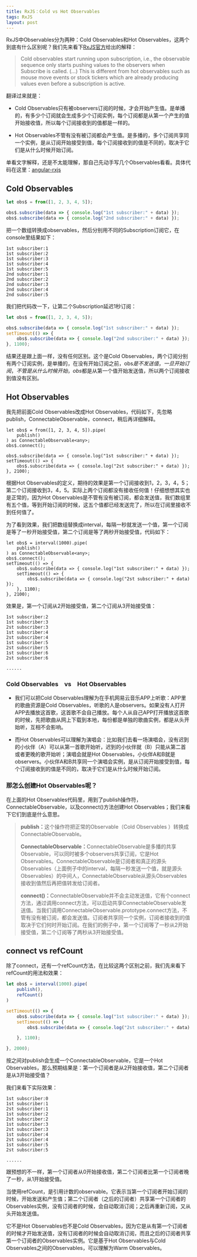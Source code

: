 ```yaml
---
title: RxJS：Cold vs Hot Observables
tags: RxJS
layout: post
---
```


RxJS中Observables分为两种：Cold Observables和Hot Observables，这两个到底有什么区别呢？我们先来看下[RxJS官方](https://github.com/Reactive-Extensions/RxJS/blob/master/doc/gettingstarted/creating.md#cold-vs-hot-observables)给出的解释：
<blockquote>
<p>
Cold observables start running upon subscription, i.e., the observable sequence only starts pushing values to the observers when Subscribe is called. (…) This is different from hot observables such as mouse move events or stock tickers which are already producing values even before a subscription is active.
</p>
</blockquote>

翻译过来就是：
- Cold Observables只有被observers订阅的时候，才会开始产生值。是单播的，有多少个订阅就会生成多少个订阅实例，每个订阅都是从第一个产生的值开始接收值，所以每个订阅接收到的值都是一样的。

- Hot Observables不管有没有被订阅都会产生值。是多播的，多个订阅共享同一个实例，是从订阅开始接受到值，每个订阅接收到的值是不同的，取决于它们是从什么时候开始订阅。

单看文字解释，还是不太能理解，那自己先动手写几个Observables看看。具体代码在这里：[angular-rxjs](https://github.com/LiMeii/angular-rxjs/tree/master/src/app/modules/rxjs-cold-hot)

## Cold Observables

```ts
let obs$ = from([1, 2, 3, 4, 5]);

obs$.subscribe(data => { console.log("1st subscriber:" + data) });
obs$.subscribe(data => { console.log("2nd subscriber:" + data) });
```
把一个数组转换成observables，然后分别用不同的Subscription订阅它，在console里结果如下：

```
1st subscriber:1
1st subscriber:2
1st subscriber:3
1st subscriber:4
1st subscriber:5
2nd subscriber:1
2nd subscriber:2
2nd subscriber:3
2nd subscriber:4
2nd subscriber:5
```
我们把代码改一下，让第二个Subscription延迟1秒订阅：

```ts
let obs$ = from([1, 2, 3, 4, 5]);

obs$.subscribe(data => { console.log("1st subscriber:" + data) });
setTimeout(() => {
    obs$.subscribe(data => { console.log("2nd subscriber:" + data) });
}, 1100);
```
结果还是跟上面一样，没有任何区别。这个是Cold Observables，两个订阅分别有两个订阅实例，是单播的，在没有开始订阅之前，obs$是不发送值，一旦开始订阅，不管是从什么时候开始，obs$都是从第一个值开始发送值，所以两个订阅接收到值没有区别。


## Hot Observables

我先把前面Cold Observables改成Hot Observables，代码如下，先忽略publish，ConnectableObservable，connect，稍后再详细解释。

```
let obs$ = from([1, 2, 3, 4, 5]).pipe(
    publish()
) as ConnectableObservable<any>;
obs$.connect();

obs$.subscribe(data => { console.log("1st subscriber:" + data) });
setTimeout(() => {
    obs$.subscribe(data => { console.log("2st subscriber:" + data) });
}, 2100);
```
根据Hot Observables的定义，期待的效果是第一个订阅接收到1，2，3，4，5；第二个订阅接收到3，4，5。实际上两个订阅都没有接收任何值！仔细想想其实也是正常的，因为Hot Observables是不管有没有被订阅，都会发送值，我们数组里有五个值，等到开始订阅的时候，这五个值都已经发送完了，所以在订阅里接收不到任何值了。


为了看到效果，我们把数组替换成interval，每隔一秒就发送一个值，第一个订阅是等了一秒开始接受值，第二个订阅是等了两秒开始接受值，代码如下：

```
let obs$ = interval(1000).pipe(
    publish()
) as ConnectableObservable<any>;
obs$.connect();
setTimeout(() => {
    obs$.subscribe(data => { console.log("1st subscriber:" + data) });
    setTimeout(() => {
        obs$.subscribe(data => { console.log("2st subscriber:" + data) });
    }, 1100);
}, 2100);
```

效果是，第一个订阅从2开始接受值，第二个订阅从3开始接受值：

```
1st subscriber:2
1st subscriber:3
2st subscriber:3
1st subscriber:4
2st subscriber:4
1st subscriber:5
2st subscriber:5
1st subscriber:6
2st subscriber:6

......
```

### Cold Observables　vs　Hot Observables

- 我们可以把Cold Observables理解为在手机网易云音乐APP上听歌：APP里的歌曲资源是Cold Observables，听歌的人是observers。如果没有人打开APP去播放这首歌，这首歌不会自己播放。每个人从自己APP打开播放这首歌的时候，先把歌曲从网上下载到本地，每份都是单独的歌曲实例，都是从头开始听，互相不会影响。

- 而Hot Observables可以理解为演唱会：比如我们去看一场演唱会，没有迟到的小伙伴（A）可以从第一首歌开始听，迟到的小伙伴就（B）只能从第二首或者更晚的歌开始听；演唱会就是Hot Observables，小伙伴A和B就是observers。小伙伴A和B共享同一个演唱会实例，是从订阅开始接受到值，每个订阅接收到的值是不同的，取决于它们是从什么时候开始订阅。

### 那怎么创建Hot Observables呢？

在上面的Hot Observables代码里，用到了publish操作符，ConnectableObservable，以及connect()方法创建Hot Observables；我们来看下它们到底是什么意思。

<blockquote>
<p>
<strong>publish：</strong>这个操作符把正常的Observable（Cold Observables ）转换成ConnectableObservable。
</p>

<p>
<strong>ConnectableObservable：</strong>ConnectableObservable是多播的共享Observable，可以同时被多个observers共享订阅，它是Hot Observables。ConnectableObservable是订阅者和真正的源头Observables（上面例子中的interval，每隔一秒发送一个值，就是源头Observables）的中间人，ConnectableObservable从源头Observables接收到值然后再把值转发给订阅者。
</p>

<p>
<strong>connect()：</strong>ConnectableObservable并不会主动发送值，它有个connect方法，通过调用connect方法，可以启动共享ConnectableObservable发送值。当我们调用ConnectableObservable.prototype.connect方法，不管有没有被订阅，都会发送值。订阅者共享同一个实例，订阅者接收到的值取决于它们何时开始订阅。在我们的例子中，第一个订阅等了一秒从2开始接受值，第二个订阅等了两秒从3开始接受值。
</p>
</blockquote>


## connect vs refCount

除了connect，还有一个refCount方法，在比较这两个区别之前，我们先来看下refCount的用法和效果：

```ts
let obs$ = interval(1000).pipe(
    publish(),
    refCount()
)

setTimeout(() => {
    obs$.subscribe(data => { console.log("1st subscriber:" + data) });
    setTimeout(() => {
        obs$.subscribe(data => { console.log("2st subscriber:" + data) });

    }, 1100);

}, 2000);
```
按之间对publish会生成一个ConnectableObservable，它是一个Hot Observables，那么预期结果是：第一个订阅者是从2开始接收值，第二个订阅者是从3开始接受值？


我们来看下实际效果：

```
1st subscriber:0
1st subscriber:1
2st subscriber:1
1st subscriber:2
2st subscriber:2
1st subscriber:3
2st subscriber:3
1st subscriber:4
2st subscriber:4
1st subscriber:5
2st subscriber:5

......
```
跟预想的不一样，第一个订阅者从0开始接收值，第二个订阅者比第一个订阅者晚了一秒，从1开始接受值。


当使用refCount，是引用计数的observable。它表示当第一个订阅者开始订阅的时候，开始发送和产生值；第二个订阅者（之后的订阅者）共享第一个订阅者的Observables实例，没有订阅者的时候，会自动取消订阅；之后再重新订阅，又从头开始发送值。


它不是Hot Observables也不是Cold Observables，因为它是从有第一个订阅者的时候才开始发送值，没有订阅者的时候会自动取消订阅，而且之后的订阅者共享第一个订阅者的Observables实例。它是基于Hot Observables与Cold Observables之间的Observables，可以理解为Warm Observables。